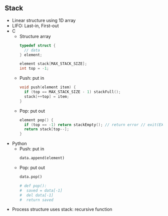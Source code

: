 ## Stack

- Linear structure using 1D array
- LIFO: Last-in, First-out
- C
  - Structure array
    ```c
    typedef struct {
      // data
    } element;

    element stack[MAX_STACK_SIZE];
    int top = -1;
    ```
  - Push: put in
    ```c
    void push(element item) {
      if (top == MAX_STACK_SIZE - 1) stackFull();
      stack[++top] = item;
    }
    ```
  - Pop: put out
    ```c
    element pop() {
      if (top == -1) return stackEmpty(); // return error // exit(EXIT_FAILURE);
      return stack[top--];
    }
    ```
- Python
  - Push: put in
    ```python
    data.append(element)
    ```
  - Pop: put out
    ```python
    data.pop()

    # def pop():
    #  saved = data[-1]
    #  del data[-1]
    #  return saved
    ```
- Process structure uses stack: recursive function
